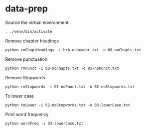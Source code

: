 # data-prep

Source the virtual environment  

    . ./venv/bin/activate

Remove chapter headings  

    python rmChaptHeadings -i brb-noheader.txt -o 00-noChapts.txt

Remove punctuation  

    python rmPunct -i 00-noChapts.txt -o 01-noPunct.txt

Remove Stopwords  

    python rmStopwords -i 01-noPunct.txt -o 02-noStopwords.txt

To lower case

    python toLower -i 02-noStopwords.txt -o 03-lowerCase.txt

Print word frequency

    python wordFreq -i 03-lowerCase.txt
